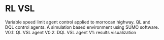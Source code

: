 # RL VSL
Variable speed limit agent control applied to morrocan highway. QL and DQL control agents.
A simulation based environment using SUMO software.
V0.1: QL VSL agent
V0.2: DQL VSL agent
V1: results visualization
